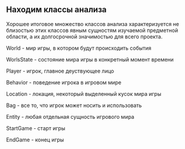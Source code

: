 ## Находим классы анализа

Хорошее итоговое множество классов анализа характеризуется не близостью этих классов явным сущностям изучаемой предметной области, а их долгосрочной значимостью для всего проекта.

World - мир игры, в котором будут происходить события

WorlsState - состояние мира игры в конкретный момент времени

Player - игрок, главное деуствующее лицо

Behavior - поведение игрока в игровом мире

Location - локация, некоторый выделенный кусок мира игры

Bag - все то, что игрок может носить и использовать

Entity - любая отдельная сущность игрового мира

StartGame - старт игры

EndGame - конец игры
